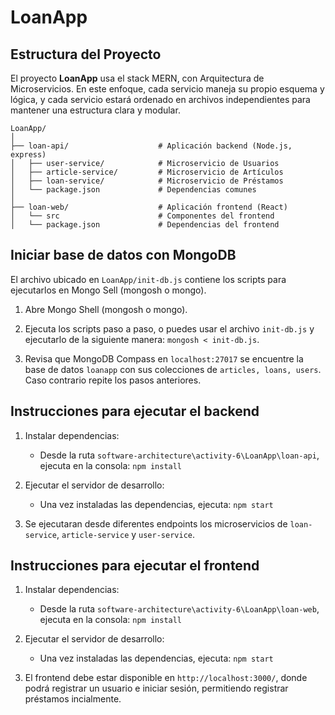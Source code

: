# LoanApp
## Estructura del Proyecto

El proyecto **LoanApp** usa el stack MERN, con Arquitectura de Microservicios. En este enfoque, cada servicio maneja su propio esquema y lógica, y cada servicio estará ordenado en archivos independientes para mantener una estructura clara y modular.

```
LoanApp/
│
├── loan-api/                    # Aplicación backend (Node.js, express)
│   ├── user-service/            # Microservicio de Usuarios
│   ├── article-service/         # Microservicio de Artículos
│   ├── loan-service/            # Microservicio de Préstamos
│   └── package.json             # Dependencias comunes
│
├── loan-web/                    # Aplicación frontend (React)
│   └── src                      # Componentes del frontend
│   └── package.json             # Dependencias del frontend

```

## Iniciar base de datos con MongoDB

El archivo ubicado en `LoanApp/init-db.js` contiene los scripts para ejecutarlos en Mongo Sell (mongosh o mongo).

1. Abre Mongo Shell (mongosh o mongo).

2. Ejecuta los scripts paso a paso, o puedes usar el archivo `init-db.js` y ejecutarlo de la siguiente manera: `mongosh < init-db.js`.

3. Revisa que MongoDB Compass en `localhost:27017` se encuentre la base de datos `loanapp` con sus colecciones de `articles, loans, users`. Caso contrario repite los pasos anteriores. 

## Instrucciones para ejecutar el backend

1. Instalar dependencias:

    + Desde la ruta `software-architecture\activity-6\LoanApp\loan-api`, ejecuta en la consola:
        `npm install`

2. Ejecutar el servidor de desarrollo:

    + Una vez instaladas las dependencias, ejecuta:
        `npm start`

3. Se ejecutaran desde diferentes endpoints los microservicios de `loan-service`, `article-service` y `user-service`.

## Instrucciones para ejecutar el frontend

1. Instalar dependencias:

    + Desde la ruta `software-architecture\activity-6\LoanApp\loan-web`, ejecuta en la consola:
        `npm install`

2. Ejecutar el servidor de desarrollo:

    + Una vez instaladas las dependencias, ejecuta:
        `npm start`

3. El frontend debe estar disponible en `http://localhost:3000/`, donde podrá registrar un usuario e iniciar sesión, permitiendo registrar préstamos incialmente. 



